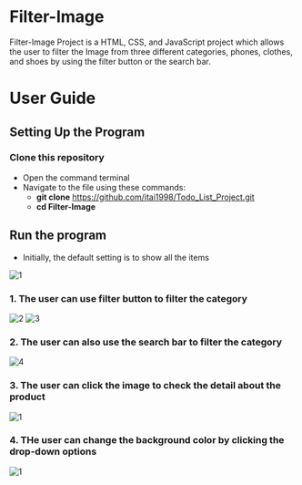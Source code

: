 # Filter-Image
Filter-Image Project is a HTML, CSS, and JavaScript project which allows the user to filter the Image from three different categories, phones, clothes, and shoes by using the filter button or the search bar.

# User Guide
## Setting Up the Program
### Clone this repository
- Open the command terminal
- Navigate to the file using these commands:
    - **git clone** https://github.com/itai1998/Todo_List_Project.git
    - **cd Filter-Image**

## Run the program
- Initially, the default setting is to show all the items

![1](https://github.com/itai1998/Filter-Image/assets/107719287/de3cc346-0949-4be5-b707-4b808775fa79)

### 1. The user can use filter button to filter the category
![2](https://github.com/itai1998/Filter-Image/assets/107719287/ae14e54c-9f90-42a7-95ad-987839897861)
![3](https://github.com/itai1998/Filter-Image/assets/107719287/a03acd7b-d4ae-47dd-af5d-edeaf6e6b43b)

### 2. The user can also use the search bar to filter the category

![4](https://github.com/itai1998/Filter-Image/assets/107719287/3eba4445-54c8-48be-9949-5b5c7c7a729d)

### 3. The user can click the image to check the detail about the product

![1](https://github.com/itai1998/Filter-Image/assets/107719287/ee7bc26c-c671-447e-9140-9d7374bf15e2)

### 4. THe user can change the background color by clicking the drop-down options

![1](https://github.com/itai1998/Filter-Image/assets/107719287/6096febe-2160-4030-8cf6-22edf5a4823b)

